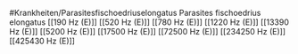 #Krankheiten/Parasitesfischoedriuselongatus
Parasites fischoedrius elongatus
[[190 Hz (E)]]
[[520 Hz (E)]]
[[780 Hz (E)]]
[[1220 Hz (E)]]
[[13390 Hz (E)]]
[[5200 Hz (E)]]
[[17500 Hz (E)]]
[[72500 Hz (E)]]
[[234250 Hz (E)]]
[[425430 Hz (E)]]